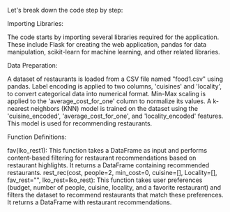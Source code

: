 Let's break down the code step by step:

Importing Libraries:

The code starts by importing several libraries required for the application. These include Flask for creating the web application, pandas for data manipulation, scikit-learn for machine learning, and other related libraries.

Data Preparation:

A dataset of restaurants is loaded from a CSV file named "food1.csv" using pandas. Label encoding is applied to two columns, 'cuisines' and 'locality', to convert categorical data into numerical format. Min-Max scaling is applied to the 'average_cost_for_one' column to normalize its values. A k-nearest neighbors (KNN) model is trained on the dataset using the 'cuisine_encoded', 'average_cost_for_one', and 'locality_encoded' features. This model is used for recommending restaurants.

Function Definitions:

fav(lko_rest1): This function takes a DataFrame as input and performs content-based filtering for restaurant recommendations based on restaurant highlights. It returns a DataFrame containing recommended restaurants.
rest_rec(cost, people=2, min_cost=0, cuisine=[], Locality=[], fav_rest="", lko_rest=lko_rest): This function takes user preferences (budget, number of people, cuisine, locality, and a favorite restaurant) and filters the dataset to recommend restaurants that match these preferences. It returns a DataFrame with restaurant recommendations. 

